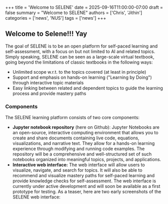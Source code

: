 +++
title = 'Welcome to SELENE'
date = 2025-09-16T11:00:00-07:00
draft = false
summary = "Welcome to SELENE"
authors = ['Chris', 'Jithin']
categories = ['news', 'NUS']
tags = ['news']
+++

## Welcome to Selene!!! Yay 


The goal of SELENE is to be an open platform for self-paced learning and self-assessment, with a focus on but not limited to AI and related topics. Simply speaking, SELENE can be seen as a large-scale virtual textbook, going beyond the limitations of classic textbooks in the following ways:

* Unlimited scope w.r.t. to the topics covered (at least in principle)
* Support and emphasis on hands-on learning ("Learning by Doing") through interactive topic materials
* Easy linking between related and dependent topics to guide the learning process and provide mastery paths


### Components

The SELENE learning platform consists of two core components:

* **Jupyter notebook repository** (here on Github): Jupyter Notebooks are an open-source, interactive computing environment that allows you to create and share documents containing live code, equations, visualizations, and narrative text. They allow for a hands-on learning experience through modifying and running code examples. The repository will be a comprehensive and well-structured set of such notebooks organized into meaningful topics, projects, and applications. 
* **Interactive web interface:** The web interface will allow users to visualize, navigate, and search for topics. It will also be able to recommend and visualize mastery paths for self-paced learning and provide knowledge checks for self-assessment. The web interface is currently under active development and will soon be available as a first prototype for testing. As a teaser, here are two early screenshots of the SELENE web interface:
